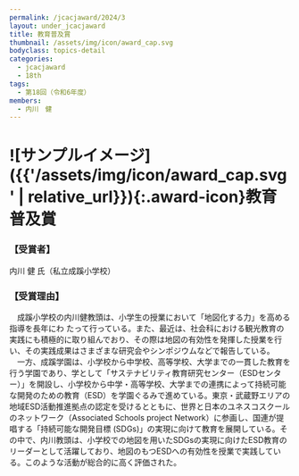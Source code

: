 ```yaml
---
permalink: /jcacjaward/2024/3
layout: under_jcacjaward
title: 教育普及賞
thumbnail: /assets/img/icon/award_cap.svg
bodyclass: topics-detail
categories:
  - jcacjaward
  - 18th
tags:
  - 第18回（令和6年度）
members:
  - 内川　健
---
```


# ![サンプルイメージ]({{'/assets/img/icon/award_cap.svg' | relative_url}}){:.award-icon}教育普及賞

### 【受賞者】

内川 健 氏（私立成蹊小学校）

### 【受賞理由】

　成蹊小学校の内川健教頭は、小学生の授業において「地図化する力」を高める指導を長年にわ たって行っている。また、最近は、社会科における観光教育の実践にも積極的に取り組んでおり、その際は地図の有効性を発揮した授業を行い、その実践成果はさまざまな研究会やシンポジウムなどで報告している。<br>　一方、成蹊学園は、小学校から中学校、高等学校、大学までの一貫した教育を行う学園であり、学として「サステナビリティ教育研究センター（ESDセンター）」を開設し、小学校から中学・高等学校、大学までの連携によって持続可能な開発のための教育（ESD）を学園ぐるみで進めている。東京・武蔵野エリアの地域ESD活動推進拠点の認定を受けるとともに、世界と日本のユネスコスクールのネットワーク（Associated Schools project Network）に参画し、国連が提唱する「持続可能な開発目標 (SDGs)」の実現に向けて教育を展開している。その中で、内川教頭は、小学校での地図を用いたSDGsの実現に向けたESD教育のリーダーとして活躍しており、地図のもつESDへの有効性を授業で実践している。このような活動が総合的に高く評価された。
